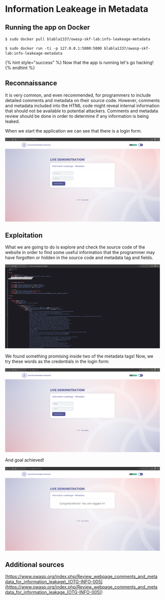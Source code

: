 # Information Leakeage in Metadata

## Running the app on Docker

```
$ sudo docker pull blabla1337/owasp-skf-lab:info-leakeage-metadata
```

```
$ sudo docker run -ti -p 127.0.0.1:5000:5000 blabla1337/owasp-skf-lab:info-leakeage-metadata
```

{% hint style="success" %}
Now that the app is running let's go hacking!
{% endhint %}

## Reconnaissance

It is very common, and even recommended, for programmers to include detailed comments and metadata on their source code. However, comments and metadata included into the HTML code might reveal internal information that should not be available to potential attackers. Comments and metadata review should be done in order to determine if any information is being leaked.

When we start the application we can see that there is a login form.

![](../../.gitbook/assets/python/Info-Leakage-Metadata/1.png)

## Exploitation

What we are going to do is explore and check the source code of the website in order to find some useful information that the programmer may have forgotten or hidden in the source code and metadata tag and fields.

![](../../.gitbook/assets/python/Info-Leakage-Metadata/2.png)

We found something promising inside two of the metadata tags! Now, we try these words as the credentials in the login form:

![](../../.gitbook/assets/python/Info-Leakage-Metadata/3.png)

And goal achieved!

![](../../.gitbook/assets/python/Info-Leakage-Metadata/4.png)

## Additional sources

[https://www.owasp.org/index.php/Review_webpage_comments_and_metadata_for_information_leakage\_(OTG-INFO-005](<https://www.owasp.org/index.php/Review_webpage_comments_and_metadata_for_information_leakage_(OTG-INFO-005)>)
